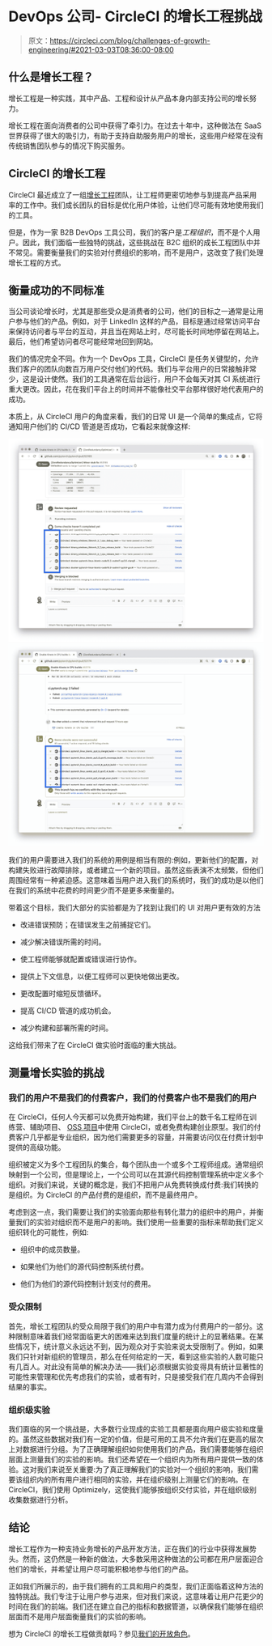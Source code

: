 # DevOps 公司- CircleCI 的增长工程挑战

> 原文：<https://circleci.com/blog/challenges-of-growth-engineering/#2021-03-03T08:36:00-08:00>

## 什么是增长工程？

增长工程是一种实践，其中产品、工程和设计从产品本身内部支持公司的增长努力。

增长工程在面向消费者的公司中获得了牵引力。在过去十年中，这种做法在 SaaS 世界获得了很大的吸引力，有助于支持自助服务用户的增长，这些用户经常在没有传统销售团队参与的情况下购买服务。

## CircleCI 的增长工程

CircleCI 最近成立了一组[增长工程](https://circleci.com/blog/how-we-improve-circleci-learnings-from-the-growth-engineering-team/)团队，让工程师更密切地参与到提高产品采用率的工作中。我们成长团队的目标是优化用户体验，让他们尽可能有效地使用我们的工具。

但是，作为一家 B2B DevOps 工具公司，我们的客户是*工程组织*，而不是个人用户。因此，我们面临一些独特的挑战，这些挑战在 B2C 组织的成长工程团队中并不常见。需要衡量我们的实验对付费组织的影响，而不是用户，这改变了我们处理增长工程的方式。

## 衡量成功的不同标准

当公司谈论增长时，尤其是那些受众是消费者的公司，他们的目标之一通常是让用户参与他们的产品。例如，对于 LinkedIn 这样的产品，目标是通过经常访问平台来保持访问者与平台的互动，并且当在网站上时，尽可能长时间地停留在网站上。最后，他们希望访问者尽可能经常地回到网站。

我们的情况完全不同。作为一个 DevOps 工具，CircleCI 是任务关键型的，允许我们客户的团队向数百万用户交付他们的代码。我们与平台用户的日常接触非常少，这是设计使然。我们的工具通常在后台运行，用户不会每天对其 CI 系统进行重大更改。因此，花在我们平台上的时间并不能像社交平台那样很好地代表用户的成功。

本质上，从 CircleCI 用户的角度来看，我们的日常 UI 是一个简单的集成点，它将通知用户他们的 CI/CD 管道是否成功，它看起来就像这样:

![2021-03-03-PassingBuild.jpg](img/5e5f3fc8e8e136361bc8e2a727f41b05.png) ![2021-03-03-FailingBuild.jpg](img/c8f58bc52ebda6d9c5d80e39d524f24d.png)

我们的用户需要进入我们的系统的用例是相当有限的:例如，更新他们的配置，对构建失败进行故障排除，或者建立一个新的项目。虽然这些表演不太频繁，但他们周围经常有一种紧迫感。这意味着当用户进入我们的系统时，我们的成功是以他们在我们的系统中花费的时间更少而不是更多来衡量的。

带着这个目标，我们大部分的实验都是为了找到让我们的 UI 对用户更有效的方法

*   改进错误预防；在错误发生之前捕捉它们。

*   减少解决错误所需的时间。

*   使工程师能够就配置或错误进行协作。

*   提供上下文信息，以便工程师可以更快地做出更改。

*   更改配置时缩短反馈循环。

*   提高 CI/CD 管道的成功机会。

*   减少构建和部署所需的时间。

这给我们带来了在 CircleCI 做实验时面临的重大挑战。

## 测量增长实验的挑战

### 我们的用户不是我们的付费客户，我们的付费客户也不是我们的用户

在 CircleCI，任何人今天都可以免费开始构建，我们平台上的数千名工程师在训练营、辅助项目、 [OSS 项目](https://circleci.com/open-source/)中使用 CircleCI，或者免费构建创业原型。我们的付费客户几乎都是专业组织，因为他们需要更多的容量，并需要访问仅在付费计划中提供的高级功能。

组织被定义为多个工程团队的集合，每个团队由一个或多个工程师组成。通常组织映射到一个公司，但是理论上，一个公司可以在其源代码控制管理系统中定义多个组织。对我们来说，关键的概念是，我们不把用户从免费转换成付费:我们转换的是组织。为 CircleCI 的产品付费的是组织，而不是最终用户。

考虑到这一点，我们需要让我们的实验面向那些有转化潜力的组织中的用户，并衡量我们的实验对组织而不是用户的影响。我们使用一些重要的指标来帮助我们定义组织转化的可能性，例如:

*   组织中的成员数量。

*   如果他们为他们的源代码控制系统付费。

*   他们为他们的源代码控制计划支付的费用。

### 受众限制

首先，增长工程团队的受众局限于我们的用户中有潜力成为付费用户的一部分。这种限制意味着我们经常面临更大的困难来达到我们度量的统计上的显著结果。在某些情况下，统计意义永远达不到，因为观众对于实验来说太受限制了。例如，如果我们只针对新组织的管理员，那么在任何给定的一天，看到这些实验的人数可能只有几百人。对此没有简单的解决办法——我们必须根据实验变得具有统计显著性的可能性来管理和优先考虑我们的实验，或者有时，只是接受我们在几周内不会得到结果的事实。

### 组织级实验

我们面临的另一个挑战是，大多数行业现成的实验工具都是面向用户级实验和度量的。虽然这些数据对我们有一定的价值，但是可用的工具不允许我们在更高的层次上对数据进行分组。为了正确理解组织如何使用我们的产品，我们需要能够在组织层面上测量我们的实验的影响。我们还希望在一个组织内为所有用户提供一致的体验。这对我们来说至关重要:为了真正理解我们的实验对一个组织的影响，我们需要该组织内的所有用户进行相同的实验，并在组织级别上测量它们的影响。在 CircleCI，我们使用 Optimizely，这使我们能够按组织交付实验，并在组织级别收集数据进行分析。

## 结论

增长工程作为一种支持业务增长的产品开发方法，正在我们的行业中获得发展势头。然而，这仍然是一种新的做法，大多数采用这种做法的公司都在用户层面迎合他们的增长，并希望让用户尽可能积极地参与他们的产品。

正如我们所展示的，由于我们拥有的工具和用户的类型，我们正面临着这种方法的独特挑战。我们专注于让用户参与进来，但对我们来说，这意味着让用户花更少的时间在我们的前端。我们还在建立自己的指标和数据管道，以确保我们能够在组织层面而不是用户层面衡量我们的实验的影响。

想为 CircleCI 的增长工程做贡献吗？参见[我们的开放角色](https://circleci.com/careers/)。